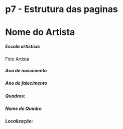 # p7 - Estrutura das paginas

# Nome do Artista
##### Escola artística: 

Foto Artista

##### Ano de nascimento
##### Ano de falecimento

##### Quadros:
##### Nome do Quadro
##### Localização:
